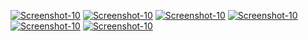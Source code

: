 <a href="https://image.prntscr.com/image/CygM-jNXRHCTDMzCb4tdMA.png"><img src="https://image.prntscr.com/image/CygM-jNXRHCTDMzCb4tdMA.png" alt="Screenshot-10" border="0"></a>
<a href="https://image.prntscr.com/image/uDzgzYwVTwiUbp1LlrWFtQ.png"><img src="https://image.prntscr.com/image/uDzgzYwVTwiUbp1LlrWFtQ.png" alt="Screenshot-10" border="0"></a>
<a href=""><img src="" alt="Screenshot-10" border="0"></a>
<a href=""><img src="" alt="Screenshot-10" border="0"></a>
<a href=""><img src="" alt="Screenshot-10" border="0"></a>
<a href=""><img src="" alt="Screenshot-10" border="0"></a>